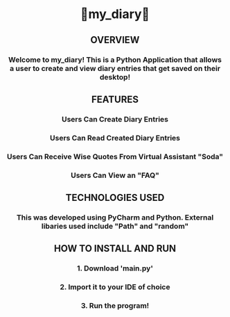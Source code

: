 <div><div align="center">
  
<h1> 📔my_diary🖤 </h1>

<h2> OVERVIEW </h2>

<h3> Welcome to my_diary! This is a Python Application that allows a user to create and view diary entries that get saved on their desktop! </h3>
<h2> FEATURES </h2>
<h3> Users Can Create Diary Entries </h3>
<h3> Users Can Read Created Diary Entries </h3>
<h3> Users Can Receive Wise Quotes From Virtual Assistant "Soda" </h3>
<h3> Users Can View an "FAQ" </h3>

<h2> TECHNOLOGIES USED </h2>
<h3>This was developed using PyCharm and Python. External libaries used include "Path" and "random" </h3>

<h2>HOW TO INSTALL AND RUN </h2>

<h3> 1. Download 'main.py' </h3>
<h3> 2. Import it to your IDE of choice </h3>
<h3> 3. Run the program! </h3>

</div>

